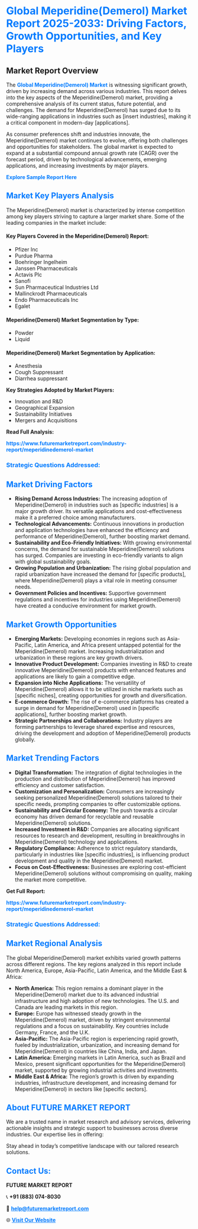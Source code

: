 <h1 style="color: #007BFF;">Global Meperidine(Demerol) Market Report 2025-2033: Driving Factors, Growth Opportunities, and Key Players</h1>

<section id="overview">
<h2>Market Report Overview</h2>
<p>The <a href="https://www.futuremarketreport.com/industry-report/meperidinedemerol-market" style="color: #007BFF; text-decoration: none;"><strong>Global Meperidine(Demerol) Market</strong></a> is witnessing significant growth, driven by increasing demand across various industries. This report delves into the key aspects of the Meperidine(Demerol) market, providing a comprehensive analysis of its current status, future potential, and challenges. The demand for Meperidine(Demerol) has surged due to its wide-ranging applications in industries such as [insert industries], making it a critical component in modern-day [applications].</p>
<p>As consumer preferences shift and industries innovate, the Meperidine(Demerol) market continues to evolve, offering both challenges and opportunities for stakeholders. The global market is expected to expand at a substantial compound annual growth rate (CAGR) over the forecast period, driven by technological advancements, emerging applications, and increasing investments by major players.</p>
</section>

<section id="overview">
<p><a href="https://www.futuremarketreport.com/request-sample/reportId=84619" style="color: #007BFF; text-decoration: none;"><strong>Explore Sample Report Here</strong></a></p>
</section>

<section id="key-players">
<h2 style="color: #007BFF;">Market Key Players Analysis</h2>
<p>The Meperidine(Demerol) market is characterized by intense competition among key players striving to capture a larger market share. Some of the leading companies in the market include:</p>
<h4>Key Players Covered in the Meperidine(Demerol) Report:</h4>
<ul><li>Pfizer Inc</li><li>Purdue Pharma</li><li>Boehringer Ingelheim</li><li>Janssen Pharmaceuticals</li><li>Actavis Plc</li><li>Sanofi</li><li>Sun Pharmaceutical Industries Ltd</li><li>Mallinckrodt Pharmaceuticals</li><li>Endo Pharmaceuticals Inc</li><li>Egalet</li></ul>
<h4>Meperidine(Demerol) Market Segmentation by Type:</h4>
<ul><li>Powder</li><li>Liquid</li></ul>

<h4>Meperidine(Demerol) Market Segmentation by Application:</h4>
<ul><li>Anesthesia</li><li>Cough Suppressant</li><li>Diarrhea suppressant</li></ul>
<p><strong>Key Strategies Adopted by Market Players:</strong></p>
<ul>
<li>Innovation and R&D</li>
<li>Geographical Expansion</li>
<li>Sustainability Initiatives</li>
<li>Mergers and Acquisitions</li>
</ul>
</section>

<section>
<p><strong>Read Full Analysis: </strong></p><a href="https://www.futuremarketreport.com/industry-report/meperidinedemerol-market" style="color: #007BFF; text-decoration: none;"><strong>https://www.futuremarketreport.com/industry-report/meperidinedemerol-market</strong></a>
<h3 style="color: #007BFF;">Strategic Questions Addressed:</h3>
</section>

<section id="driving-factors">
<h2 style="color: #007BFF;">Market Driving Factors</h2>
<ul>
<li><strong>Rising Demand Across Industries:</strong> The increasing adoption of Meperidine(Demerol) in industries such as [specific industries] is a major growth driver. Its versatile applications and cost-effectiveness make it a preferred choice among manufacturers.</li>
<li><strong>Technological Advancements:</strong> Continuous innovations in production and application technologies have enhanced the efficiency and performance of Meperidine(Demerol), further boosting market demand.</li>
<li><strong>Sustainability and Eco-Friendly Initiatives:</strong> With growing environmental concerns, the demand for sustainable Meperidine(Demerol) solutions has surged. Companies are investing in eco-friendly variants to align with global sustainability goals.</li>
<li><strong>Growing Population and Urbanization:</strong> The rising global population and rapid urbanization have increased the demand for [specific products], where Meperidine(Demerol) plays a vital role in meeting consumer needs.</li>
<li><strong>Government Policies and Incentives:</strong> Supportive government regulations and incentives for industries using Meperidine(Demerol) have created a conducive environment for market growth.</li>
</ul>
</section>

<section id="growth-opportunities">
<h2 style="color: #007BFF;">Market Growth Opportunities</h2>
<ul>
<li><strong>Emerging Markets:</strong> Developing economies in regions such as Asia-Pacific, Latin America, and Africa present untapped potential for the Meperidine(Demerol) market. Increasing industrialization and urbanization in these regions are key growth drivers.</li>
<li><strong>Innovative Product Development:</strong> Companies investing in R&D to create innovative Meperidine(Demerol) products with enhanced features and applications are likely to gain a competitive edge.</li>
<li><strong>Expansion into Niche Applications:</strong> The versatility of Meperidine(Demerol) allows it to be utilized in niche markets such as [specific niches], creating opportunities for growth and diversification.</li>
<li><strong>E-commerce Growth:</strong> The rise of e-commerce platforms has created a surge in demand for Meperidine(Demerol) used in [specific applications], further boosting market growth.</li>
<li><strong>Strategic Partnerships and Collaborations:</strong> Industry players are forming partnerships to leverage shared expertise and resources, driving the development and adoption of Meperidine(Demerol) products globally.</li>
</ul>
</section>

<section id="trending-factors">
<h2 style="color: #007BFF;">Market Trending Factors</h2>
<ul>
<li><strong>Digital Transformation:</strong> The integration of digital technologies in the production and distribution of Meperidine(Demerol) has improved efficiency and customer satisfaction.</li>
<li><strong>Customization and Personalization:</strong> Consumers are increasingly seeking personalized Meperidine(Demerol) solutions tailored to their specific needs, prompting companies to offer customizable options.</li>
<li><strong>Sustainability and Circular Economy:</strong> The push towards a circular economy has driven demand for recyclable and reusable Meperidine(Demerol) solutions.</li>
<li><strong>Increased Investment in R&D:</strong> Companies are allocating significant resources to research and development, resulting in breakthroughs in Meperidine(Demerol) technology and applications.</li>
<li><strong>Regulatory Compliance:</strong> Adherence to strict regulatory standards, particularly in industries like [specific industries], is influencing product development and quality in the Meperidine(Demerol) market.</li>
<li><strong>Focus on Cost-Effectiveness:</strong> Businesses are exploring cost-efficient Meperidine(Demerol) solutions without compromising on quality, making the market more competitive.</li>
</ul>
</section>

<section>
<p><strong>Get Full Report: </strong></p><a href="https://www.futuremarketreport.com/industry-report/meperidinedemerol-market" style="color: #007BFF; text-decoration: none;"><strong>https://www.futuremarketreport.com/industry-report/meperidinedemerol-market</strong></a>
<h3 style="color: #007BFF;">Strategic Questions Addressed:</h3>
</section>


<section id="regional-analysis">
<h2 style="color: #007BFF;">Market Regional Analysis</h2>
<p>The global Meperidine(Demerol) market exhibits varied growth patterns across different regions. The key regions analyzed in this report include North America, Europe, Asia-Pacific, Latin America, and the Middle East & Africa:</p>
<ul>
<li><strong>North America:</strong> This region remains a dominant player in the Meperidine(Demerol) market due to its advanced industrial infrastructure and high adoption of new technologies. The U.S. and Canada are leading markets in this region.</li>
<li><strong>Europe:</strong> Europe has witnessed steady growth in the Meperidine(Demerol) market, driven by stringent environmental regulations and a focus on sustainability. Key countries include Germany, France, and the U.K.</li>
<li><strong>Asia-Pacific:</strong> The Asia-Pacific region is experiencing rapid growth, fueled by industrialization, urbanization, and increasing demand for Meperidine(Demerol) in countries like China, India, and Japan.</li>
<li><strong>Latin America:</strong> Emerging markets in Latin America, such as Brazil and Mexico, present significant opportunities for the Meperidine(Demerol) market, supported by growing industrial activities and investments.</li>
<li><strong>Middle East & Africa:</strong> The region’s growth is driven by expanding industries, infrastructure development, and increasing demand for Meperidine(Demerol) in sectors like [specific sectors].</li>
</ul>
</section>

<footer>
<h2 style="color: #007BFF;">About FUTURE MARKET REPORT</h2>
<p>We are a trusted name in market research and advisory services, delivering actionable insights and strategic support to businesses across diverse industries. Our expertise lies in offering:</p>

<p>Stay ahead in today’s competitive landscape with our tailored research solutions.</p>

<h2 style="color: #007BFF;">Contact Us:</h2>
<p><strong>FUTURE MARKET REPORT</strong></p>
<p>📞 <strong>+91 (883) 074-8030</strong></p>
<p>📧 <strong><a href="mailto:help@futuremarketreport.com" style="color: #007BFF;">help@futuremarketreport.com</a></strong></p>
<p>🌐 <strong><a href="https://www.futuremarketreport.com/" style="color: #007BFF;">Visit Our Website</a></strong></p>
</footer>